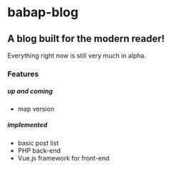 # babap-blog
A blog built for the modern reader!
---

Everything right now is still very much in alpha.

### Features
##### up and coming
- map version

##### implemented
- basic post list
- PHP back-end
- Vue.js framework for front-end

